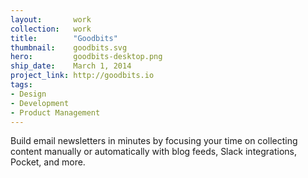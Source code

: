 ```yaml
---
layout:       work
collection:   work
title:        "Goodbits"
thumbnail:    goodbits.svg
hero:         goodbits-desktop.png
ship_date:    March 1, 2014 
project_link: http://goodbits.io
tags:
- Design
- Development
- Product Management
---
```


Build email newsletters in minutes by focusing your time on collecting content manually or automatically with blog feeds, Slack integrations, Pocket, and more.